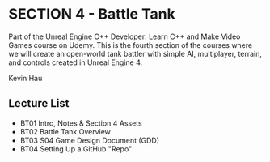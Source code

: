 # SECTION 4 - Battle Tank

Part of the Unreal Engine C++ Developer: Learn C++ and Make Video Games course on Udemy. This is the fourth section of the courses where we will create an open-world tank battler with simple AI, multiplayer, terrain, and controls created in Unreal Engine 4.

Kevin Hau

## Lecture List
* BT01 Intro, Notes & Section 4 Assets
* BT02 Battle Tank Overview
* BT03 S04 Game Design Document (GDD)
* BT04 Setting Up a GitHub "Repo"